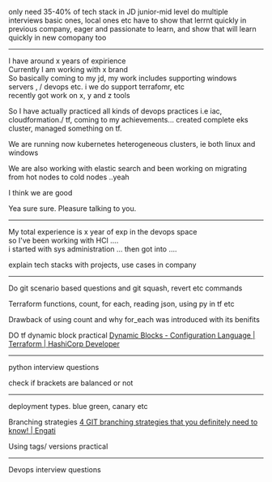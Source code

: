 


only need 35-40% of tech stack in JD
junior-mid level
do multiple interviews basic ones, local ones etc
have to show that lerrnt quickly in previous company, eager and passionate to learn, and show that will learn quickly in new comopany too

---




I have around x years of expirience  
Currently I am working with x brand  
So basically coming to my jd, my work includes supporting windows servers , / devops etc. i we do support terrafomr, etc  
recently got work on x, y and z tools  
  
So I have actually practiced all kinds of devops practices i.e iac, cloudformation./ tf, coming to my achievements... created complete eks cluster, managed something on tf.  
  
We are running now kubernetes heterogeneous clusters, ie both linux and windows  
  
We are also working with elastic search and been working on migrating from hot nodes to cold nodes ..yeah  
  
  
  
I think we are good  
  
  
Yea sure sure. Pleasure talking to you.  
  
  
-----------------  
  
  
My total experience is x year of exp in the devops space  
so I've been working with HCl ....  
i started with sys administration ... then got into ....  
  
explain tech stacks with projects, use cases in company


---



Do git scenario based questions and git squash, revert etc commands



Terraform functions, count, for each, reading json, using py in tf etc

Drawback of using count and why for_each was introduced with its benifits


DO tf dynamic block practical
[Dynamic Blocks - Configuration Language | Terraform | HashiCorp Developer](https://developer.hashicorp.com/terraform/language/expressions/dynamic-blocks)



---

python interview questions

check if brackets are balanced or not


---

deployment types. blue green, canary etc



Branching strategies [4 GIT branching strategies that you definitely need to know! | Engati](https://www.engati.com/blog/git-branching-strategies)

Using tags/ versions practical



---


Devops interview questions
